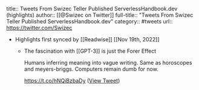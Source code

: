 title:: Tweets From Swizec Teller Published ServerlessHandbook.dev (highlights)
author:: [[@Swizec on Twitter]]
full-title:: "Tweets From Swizec Teller Published ServerlessHandbook.dev"
category:: #tweets
url:: https://twitter.com/Swizec

- Highlights first synced by [[Readwise]] [[Nov 19th, 2022]]
	- The fascination with [[GPT-3]] is just the Forer Effect
	  
	  Humans inferring meaning into vague writing. Same as horoscopes and meyers-briggs. Computers remain dumb for now.
	  
	  https://t.co/hNQiBzbaDy ([View Tweet](https://twitter.com/Swizec/status/1286846775697915904))